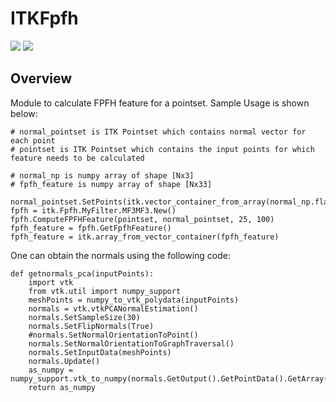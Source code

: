 ITKFpfh
=================================

[<img src="https://github.com/PranjalSahu/Fpfh.git/actions/workflows/build-test-package.yml/badge.svg">](https://github.com/PranjalSahu/Fpfh.git/actions)
[<img src="https://img.shields.io/pypi/v/itk-fpfh.svg">](https://pypi.python.org/pypi/itk-fpfh)


Overview
--------

Module to calculate FPFH feature for a pointset.
Sample Usage is shown below:

```
# normal_pointset is ITK Pointset which contains normal vector for each point
# pointset is ITK Pointset which contains the input points for which feature needs to be calculated

# normal_np is numpy array of shape [Nx3]
# fpfh_feature is numpy array of shape [Nx33]

normal_pointset.SetPoints(itk.vector_container_from_array(normal_np.flatten()))
fpfh = itk.Fpfh.MyFilter.MF3MF3.New()
fpfh.ComputeFPFHFeature(pointset, normal_pointset, 25, 100)
fpfh_feature = fpfh.GetFpfhFeature()
fpfh_feature = itk.array_from_vector_container(fpfh_feature)
```

One can obtain the normals using the following code:
```
def getnormals_pca(inputPoints):
    import vtk
    from vtk.util import numpy_support
    meshPoints = numpy_to_vtk_polydata(inputPoints)
    normals = vtk.vtkPCANormalEstimation()
    normals.SetSampleSize(30)
    normals.SetFlipNormals(True)
    #normals.SetNormalOrientationToPoint()
    normals.SetNormalOrientationToGraphTraversal()
    normals.SetInputData(meshPoints)
    normals.Update()
    as_numpy = numpy_support.vtk_to_numpy(normals.GetOutput().GetPointData().GetArray(0))
    return as_numpy
```